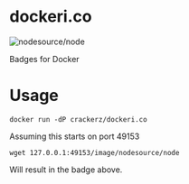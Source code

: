 dockeri.co
==========

![nodesource/node](http://dockeri.co/image/nodesource/node)

Badges for Docker

Usage
===

`docker run -dP crackerz/dockeri.co`

Assuming this starts on port 49153

`wget 127.0.0.1:49153/image/nodesource/node`

Will result in the badge above.
